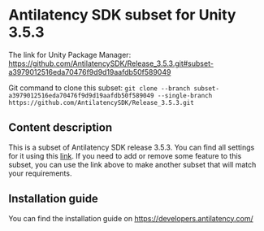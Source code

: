 # Antilatency SDK subset for Unity 3.5.3

The link for Unity Package Manager: https://github.com/AntilatencySDK/Release_3.5.3.git#subset-a3979012516eda70476f9d9d19aafdb50f589049

Git command to clone this subset: `git clone --branch subset-a3979012516eda70476f9d9d19aafdb50f589049 --single-branch https://github.com/AntilatencySDK/Release_3.5.3.git`

## Content description

This is a subset of Antilatency SDK release 3.5.3. You can find all settings for it using this [link](https://developers.antilatency.com/Sdk/Configurator_en.html#{"Libraries":{"AltEnvironmentArbitrary2D":true,"AltEnvironmentHorizontalGrid":true,"AltEnvironmentPillars":true,"AltEnvironmentSelector":true,"AltTracking":true,"Bracer":true,"DeviceNetwork":true,"HardwareExtensionInterface":true,"RadioMetrics":true,"StorageClient":true,"TrackingAlignment":true},"OS":{"Android":{"aar":true},"Linux":{"x86_64":true},"WindowsDesktop":{"x64":true,"x86":true},"WindowsUWP":{"arm64-v8a":true,"armeabi-v7a":true,"x64":true}},"Release":"3.5.3","Target":"Unity","TargetSettings":{"Components":{"AltEnvironmentComponents":true,"AltTrackingComponents":true,"BracerComponents":true,"DeviceNetworkComponents":true,"StorageClientComponents":true},"MathTypes":"UnityEngine.Math","UnityComponents":true,"UnityVersion":"2019.x"}}). If you need to add or remove some feature to this subset, you can use the link above to make another subset that will match your requirements.

## Installation guide

You can find the installation guide on https://developers.antilatency.com/
